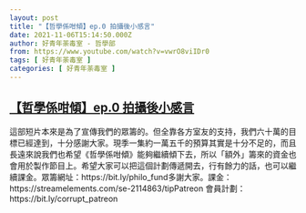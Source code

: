 ```yaml
---
layout: post
title: "【哲學係咁傾】ep.0 拍攝後小感言"
date: 2021-11-06T15:14:50.000Z
author: 好青年荼毒室 - 哲學部
from: https://www.youtube.com/watch?v=vwrO8viIDr0
tags: [ 好青年荼毒室 ]
categories: [ 好青年荼毒室 ]
---
```

<!--1636211690000-->
[【哲學係咁傾】ep.0 拍攝後小感言](https://www.youtube.com/watch?v=vwrO8viIDr0)
------

<div>
這部短片本來是為了宣傳我們的眾籌的。但全靠各方室友的支持，我們六十萬的目標已經達到，十分感謝大家。現季一集約一萬五千的預算其實是十分不足的，而且長遠來說我們也希望《哲學係咁傾》能夠繼續傾下去，所以「額外」籌來的資金也會用於製作節目上。希望大家可以把這個計劃傳遞開去，行有餘力的話，也可以繼續課金。眾籌網址：https://bit.ly/philo_fund多謝大家。課金：https://streamelements.com/se-2114863/tipPatreon 會員計劃：https://bit.ly/corrupt_patreon
</div>
